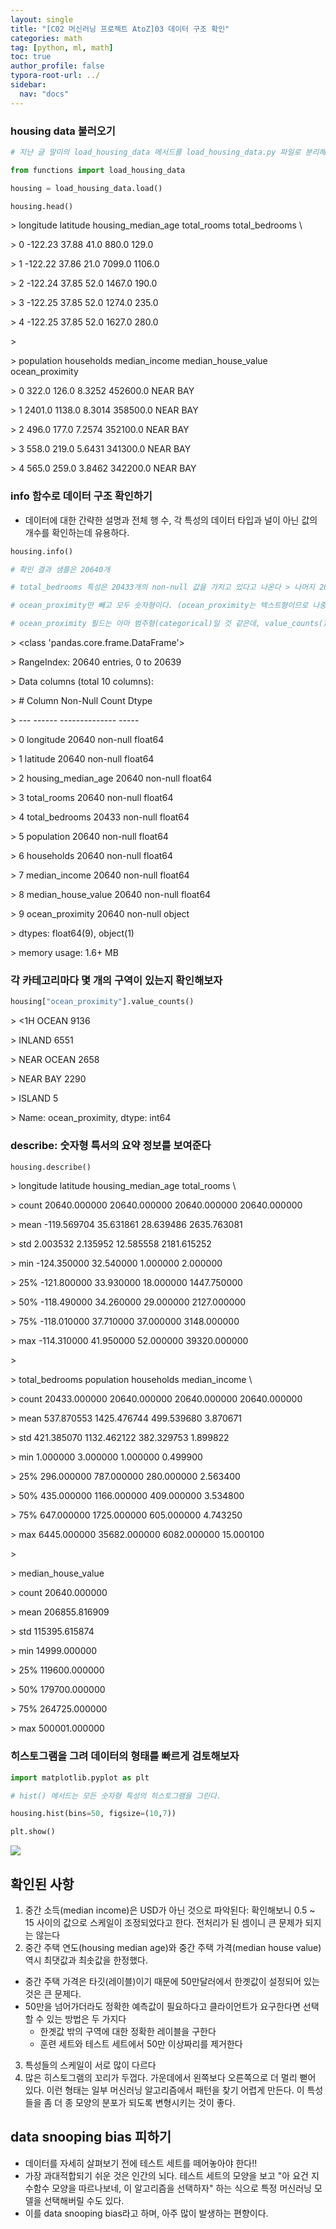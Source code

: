 ```yaml
---
layout: single
title: "[C02 머신러닝 프로젝트 AtoZ]03 데이터 구조 확인"
categories: math
tag: [python, ml, math]
toc: true
author_profile: false
typora-root-url: ../
sidebar:
  nav: "docs"
---
```


### housing data 불러오기
``` python
# 지난 글 말미의 load_housing_data 메서드를 load_housing_data.py 파일로 분리해놓고, 불러온다.

from functions import load_housing_data

housing = load_housing_data.load()

housing.head()
```

\>    longitude  latitude  housing_median_age  total_rooms  total_bedrooms  \

\> 0    -122.23     37.88                41.0        880.0           129.0   

\> 1    -122.22     37.86                21.0       7099.0          1106.0   

\> 2    -122.24     37.85                52.0       1467.0           190.0   

\> 3    -122.25     37.85                52.0       1274.0           235.0   

\> 4    -122.25     37.85                52.0       1627.0           280.0   

\> 

\>    population  households  median_income  median_house_value ocean_proximity  

\> 0       322.0       126.0         8.3252            452600.0        NEAR BAY  

\> 1      2401.0      1138.0         8.3014            358500.0        NEAR BAY  

\> 2       496.0       177.0         7.2574            352100.0        NEAR BAY  

\> 3       558.0       219.0         5.6431            341300.0        NEAR BAY  

\> 4       565.0       259.0         3.8462            342200.0        NEAR BAY  
### info 함수로 데이터 구조 확인하기
- 데이터에 대한 간략한 설명과 전체 행 수, 각 특성의 데이터 타입과 널이 아닌 값의 개수를 확인하는데 유용하다.
``` python
housing.info()

# 확인 결과 샘플은 20640개

# total_bedrooms 특성은 20433개의 non-null 값을 가지고 있다고 나온다 > 나머지 207개는 null 값이라는 뜻!

# ocean_proximity만 빼고 모두 숫자형이다. (ocean_proximity는 텍스트형이므로 나중에 따로 빼서 살펴보자)

# ocean_proximity 필드는 아마 범주형(categorical)일 것 같은데, value_counts() 메서드로 확인해보면 정확하다
```

\> <class 'pandas.core.frame.DataFrame'>

\> RangeIndex: 20640 entries, 0 to 20639

\> Data columns (total 10 columns):

\>  #   Column              Non-Null Count  Dtype  

\> ---  ------              --------------  -----  

\>  0   longitude           20640 non-null  float64

\>  1   latitude            20640 non-null  float64

\>  2   housing_median_age  20640 non-null  float64

\>  3   total_rooms         20640 non-null  float64

\>  4   total_bedrooms      20433 non-null  float64

\>  5   population          20640 non-null  float64

\>  6   households          20640 non-null  float64

\>  7   median_income       20640 non-null  float64

\>  8   median_house_value  20640 non-null  float64

\>  9   ocean_proximity     20640 non-null  object 

\> dtypes: float64(9), object(1)

\> memory usage: 1.6+ MB

### 각 카테고리마다 몇 개의 구역이 있는지 확인해보자
``` python
housing["ocean_proximity"].value_counts()
```

\> <1H OCEAN     9136

\> INLAND        6551

\> NEAR OCEAN    2658

\> NEAR BAY      2290

\> ISLAND           5

\> Name: ocean_proximity, dtype: int64
### describe: 숫자형 특서의 요약 정보를 보여준다
``` python
housing.describe()
```

\>           longitude      latitude  housing_median_age   total_rooms  \

\> count  20640.000000  20640.000000        20640.000000  20640.000000   

\> mean    -119.569704     35.631861           28.639486   2635.763081   

\> std        2.003532      2.135952           12.585558   2181.615252   

\> min     -124.350000     32.540000            1.000000      2.000000   

\> 25%     -121.800000     33.930000           18.000000   1447.750000   

\> 50%     -118.490000     34.260000           29.000000   2127.000000   

\> 75%     -118.010000     37.710000           37.000000   3148.000000   

\> max     -114.310000     41.950000           52.000000  39320.000000   

\> 

\>        total_bedrooms    population    households  median_income  \

\> count    20433.000000  20640.000000  20640.000000   20640.000000   

\> mean       537.870553   1425.476744    499.539680       3.870671   

\> std        421.385070   1132.462122    382.329753       1.899822   

\> min          1.000000      3.000000      1.000000       0.499900   

\> 25%        296.000000    787.000000    280.000000       2.563400   

\> 50%        435.000000   1166.000000    409.000000       3.534800   

\> 75%        647.000000   1725.000000    605.000000       4.743250   

\> max       6445.000000  35682.000000   6082.000000      15.000100   

\> 

\>        median_house_value  

\> count        20640.000000  

\> mean        206855.816909  

\> std         115395.615874  

\> min          14999.000000  

\> 25%         119600.000000  

\> 50%         179700.000000  

\> 75%         264725.000000  

\> max         500001.000000  
### 히스토그램을 그려 데이터의 형태를 빠르게 검토해보자
``` python
import matplotlib.pyplot as plt

# hist() 메서드는 모든 숫자형 특성의 히스토그램을 그린다.

housing.hist(bins=50, figsize=(10,7))

plt.show()
```
![](/images/2023-07-09-125646/10_0.png)
## 확인된 사항
1. 중간 소득(median income)은 USD가 아닌 것으로 파악된다: 확인해보니 0.5 ~ 15 사이의 값으로 스케일이 조정되었다고 한다. 전처리가 된 셈이니 큰 문제가 되지는 않는다
2. 중간 주택 연도(housing median age)와 중간 주택 가격(median house value) 역시 최댓값과 최솟값을 한정했다.
  - 중간 주택 가격은 타깃(레이블)이기 때문에 50만달러에서 한곗값이 설정되어 있는 것은 큰 문제다.
  - 50만을 넘어가더라도 정확한 예측값이 필요하다고 클라이언트가 요구한다면 선택할 수 있는 방법은 두 가지다
    - 한곗값 밖의 구역에 대한 정확한 레이블을 구한다
    - 훈련 세트와 테스트 세트에서 50만 이상짜리를 제거한다
3. 특성들의 스케일이 서로 많이 다르다
4. 많은 히스토그램의 꼬리가 두껍다. 가운데에서 왼쪽보다 오른쪽으로 더 멀리 뻗어 있다. 이런 형태는 일부 머신러닝 알고리즘에서 패턴을 찾기 어렵게 만든다. 이 특성들을 좀 더 종 모양의 분포가 되도록 변형시키는 것이 좋다.
## data snooping bias 피하기
- 데이터를 자세히 살펴보기 전에 테스트 세트를 떼어놓아야 한다!!
- 가장 과대적합되기 쉬운 것은 인간의 뇌다. 테스트 세트의 모양을 보고 "아 요건 지수함수 모양을 따르나보네, 이 알고리즘을 선택하자" 하는 식으로 특정 머신러닝 모델을 선택해버릴 수도 있다.
- 이를 data snooping bias라고 하며, 아주 많이 발생하는 편향이다.
